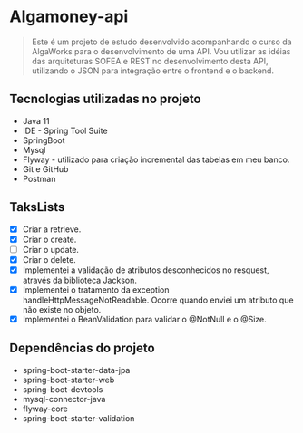 # Algamoney-api

> Este é um projeto de estudo desenvolvido acompanhando o curso da AlgaWorks para o desenvolvimento de uma API.
> Vou utilizar as idéias das arquiteturas SOFEA e REST no desenvolvimento desta API, utilizando o JSON para integração entre o frontend e o backend.

## Tecnologias utilizadas no projeto
* Java 11
* IDE - Spring Tool Suite
* SpringBoot
* Mysql
* Flyway - utilizado para criação incremental das tabelas em meu banco.
* Git e GitHub
* Postman

## TaksLists
- [x] Criar a retrieve.
- [x] Criar o create.
- [ ] Criar o update.
- [x] Criar o delete.
- [x] Implementei a validação de atributos desconhecidos no resquest, através da biblioteca Jackson.
- [x] Implementei o tratamento da exception handleHttpMessageNotReadable. Ocorre quando enviei um atributo que não existe no objeto.
- [x] Implementei o BeanValidation para validar o @NotNull e o @Size.

## Dependências do projeto
* spring-boot-starter-data-jpa
* spring-boot-starter-web
* spring-boot-devtools
* mysql-connector-java
* flyway-core
* spring-boot-starter-validation
